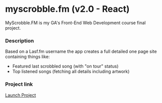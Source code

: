 # myscrobble.fm (v2.0 - React) #
MyScrobble.FM is my GA's Front-End Web Development course final project.

### Description ###
Based on a Lasf.fm username the app creates a full detailed one page site containing things like:

* Featured last scrobbled song (with "on tour" status)
* Top listened songs (fetching all details including artwork)

### Project link ###
[Launch Project]

[Launch Project]: https://lucasbittar.github.io/myscrobble "MyScrobble.fm"

